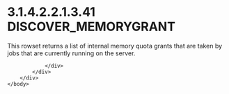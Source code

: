 <html dir="LTR" xmlns:mshelp="http://msdn.microsoft.com/mshelp" xmlns:ddue="http://ddue.schemas.microsoft.com/authoring/2003/5" xmlns:xlink="http://www.w3.org/1999/xlink" xmlns:tool="http://www.microsoft.com/tooltip">
    <head>
        <meta http-equiv="Content-Type" content="text/html; CHARSET=utf-8"></meta>
        <meta name="save" content="history"></meta>
        <title>3.1.4.2.2.1.3.41 DISCOVER_MEMORYGRANT</title>
        <xml>
            <mshelp:toctitle title="3.1.4.2.2.1.3.41 DISCOVER_MEMORYGRANT"></mshelp:toctitle>
            <mshelp:rltitle title="[MS-SSAS]: DISCOVER_MEMORYGRANT"></mshelp:rltitle>
            <mshelp:keyword index="A" term="dff0cece-b91f-431d-b277-fdedb766ca0f"></mshelp:keyword>
            <mshelp:attr name="DCSext.ContentType" value="open specification"></mshelp:attr>
            <mshelp:attr name="AssetID" value="dff0cece-b91f-431d-b277-fdedb766ca0f"></mshelp:attr>
            <mshelp:attr name="TopicType" value="kbRef"></mshelp:attr>
            <mshelp:attr name="DCSext.Title" value="[MS-SSAS]: DISCOVER_MEMORYGRANT" />
        </xml>
    </head>
    <body>
        <div id="header">
            <h1 class="heading">3.1.4.2.2.1.3.41 DISCOVER_MEMORYGRANT</h1>
        </div>
        <div id="mainSection">
            <div id="mainBody">
                <div id="allHistory" class="saveHistory"></div>
                <div id="sectionSection0" class="section" name="collapseableSection">
                    

<p>This rowset returns a list of internal memory quota grants
that are taken by jobs that are currently running on the server.</p>


                </div>
            </div>
        </div>
    </body>
</html>